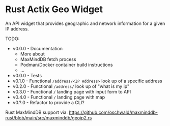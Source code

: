 # Rust Actix Geo Widget

An API widget that provides geographic and network information for a given IP address.

TODO:

* v0.0.0 - Documentation
    * More about
    * MaxMindDB fetch process
    * Podman/Docker container build instructions
    * ...
* v0.0.0 - Tests
* v0.1.0 - Functional `/address/<IP Address>` look up of a specific address
* v0.2.0 - Functional `/address/` look up of "what is my ip"
* v0.3.0 - Functional `/` landing page with input form to API
* v0.4.0 - Functional `/` landing page with map
* v0.?.0 - Refactor to provide a CLI?

Rust MaxMindDB support via:
https://github.com/oschwald/maxminddb-rust/blob/main/src/maxminddb/geoip2.rs
